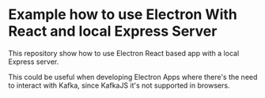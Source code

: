 # Example how to use Electron With React and local Express Server

This repository show how to use Electron React based app with a local Express server.

This could be useful when developing Electron Apps where there's the need to interact with Kafka, since KafkaJS it's not supported in browsers.
